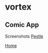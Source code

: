 # vortex

## Comic App
Screenshots
[Pestle](https://raw.githubusercontent.com/Sdantevie/vortex/master/assets/images/pestle.png)

[Home](https://raw.githubusercontent.com/Sdantevie/vortex/master/assets/images/home.png)